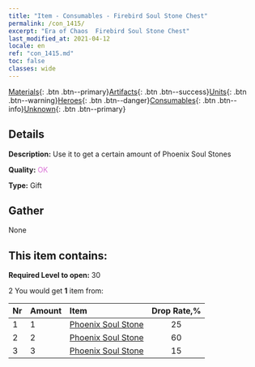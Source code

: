 ```yaml
---
title: "Item - Consumables - Firebird Soul Stone Chest"
permalink: /con_1415/
excerpt: "Era of Chaos  Firebird Soul Stone Chest"
last_modified_at: 2021-04-12
locale: en
ref: "con_1415.md"
toc: false
classes: wide
---
```

 [Materials](/){: .btn .btn--primary}[Artifacts](/Artifacts/){: .btn .btn--success}[Units](/Units/){: .btn .btn--warning}[Heroes](/Heroes/){: .btn .btn--danger}[Consumables](/Consumables/){: .btn .btn--info}[Unknown](/Unknown/){: .btn .btn--primary}

## Details
 **Description:** Use it to get a certain amount of Phoenix Soul Stones

 **Quality:** <span style="color: #DA70D6">OK</span>

 **Type:** Gift

## Gather

  None

## This item contains:

 **Required Level to open:** 30

 2 You would get **1** item  from:

  | Nr | Amount |     Item    | Drop Rate,% |
  |:---|:-------|:------------|:---------:|
  | 1 | 1 | [Phoenix Soul Stone](/Items/unt_348/) | 25 | 
  | 2 | 2 | [Phoenix Soul Stone](/Items/unt_348/) | 60 | 
  | 3 | 3 | [Phoenix Soul Stone](/Items/unt_348/) | 15 | 
